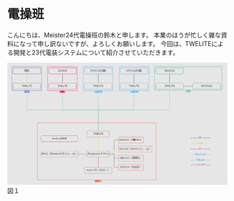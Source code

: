 # 電操班

こんにちは、Meister24代電操班の鈴木と申します。
本業のほうが忙しく雑な資料になって申し訳ないですが、よろしくお願いします。
今回は、TWELITEによる開発と23代電装システムについて紹介させていただきます。



![](img/fig1.png)
図１